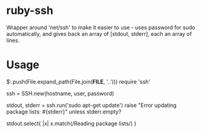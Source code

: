 ruby-ssh
========

Wrapper around 'net/ssh' to make it easier to use - uses password for sudo automatically, and gives back an array of [stdout, stderr], each an array of lines.

Usage
=====
$:.push(File.expand_path(File.join(__FILE__, '..')))
require 'ssh'

ssh = SSH.new(hostname, user, password)

stdout, stderr = ssh.run('sudo apt-get update')
raise "Error updating package lists: #{stderr}" unless stderr.empty?

stdout.select{ |x| x.match(/Reading package lists/) }
